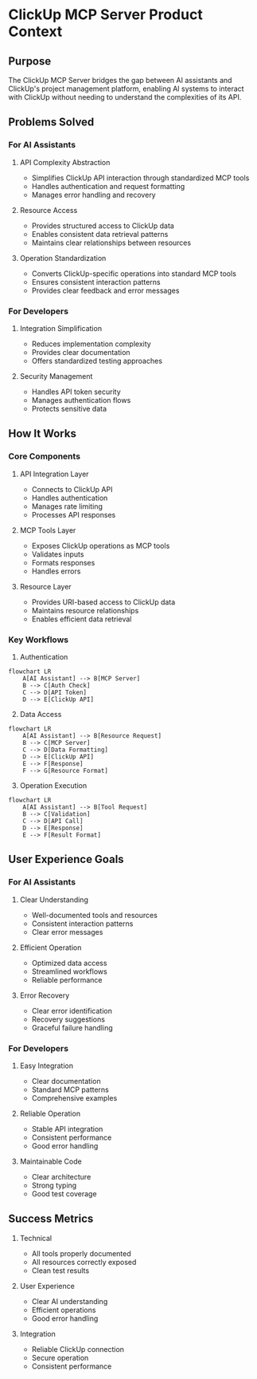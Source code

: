 # ClickUp MCP Server Product Context

## Purpose
The ClickUp MCP Server bridges the gap between AI assistants and ClickUp's project management platform, enabling AI systems to interact with ClickUp without needing to understand the complexities of its API.

## Problems Solved

### For AI Assistants
1. API Complexity Abstraction
   - Simplifies ClickUp API interaction through standardized MCP tools
   - Handles authentication and request formatting
   - Manages error handling and recovery

2. Resource Access
   - Provides structured access to ClickUp data
   - Enables consistent data retrieval patterns
   - Maintains clear relationships between resources

3. Operation Standardization
   - Converts ClickUp-specific operations into standard MCP tools
   - Ensures consistent interaction patterns
   - Provides clear feedback and error messages

### For Developers
1. Integration Simplification
   - Reduces implementation complexity
   - Provides clear documentation
   - Offers standardized testing approaches

2. Security Management
   - Handles API token security
   - Manages authentication flows
   - Protects sensitive data

## How It Works

### Core Components
1. API Integration Layer
   - Connects to ClickUp API
   - Handles authentication
   - Manages rate limiting
   - Processes API responses

2. MCP Tools Layer
   - Exposes ClickUp operations as MCP tools
   - Validates inputs
   - Formats responses
   - Handles errors

3. Resource Layer
   - Provides URI-based access to ClickUp data
   - Maintains resource relationships
   - Enables efficient data retrieval

### Key Workflows

1. Authentication
```mermaid
flowchart LR
    A[AI Assistant] --> B[MCP Server]
    B --> C[Auth Check]
    C --> D[API Token]
    D --> E[ClickUp API]
```

2. Data Access
```mermaid
flowchart LR
    A[AI Assistant] --> B[Resource Request]
    B --> C[MCP Server]
    C --> D[Data Formatting]
    D --> E[ClickUp API]
    E --> F[Response]
    F --> G[Resource Format]
```

3. Operation Execution
```mermaid
flowchart LR
    A[AI Assistant] --> B[Tool Request]
    B --> C[Validation]
    C --> D[API Call]
    D --> E[Response]
    E --> F[Result Format]
```

## User Experience Goals

### For AI Assistants
1. Clear Understanding
   - Well-documented tools and resources
   - Consistent interaction patterns
   - Clear error messages

2. Efficient Operation
   - Optimized data access
   - Streamlined workflows
   - Reliable performance

3. Error Recovery
   - Clear error identification
   - Recovery suggestions
   - Graceful failure handling

### For Developers
1. Easy Integration
   - Clear documentation
   - Standard MCP patterns
   - Comprehensive examples

2. Reliable Operation
   - Stable API integration
   - Consistent performance
   - Good error handling

3. Maintainable Code
   - Clear architecture
   - Strong typing
   - Good test coverage

## Success Metrics
1. Technical
   - All tools properly documented
   - All resources correctly exposed
   - Clean test results

2. User Experience
   - Clear AI understanding
   - Efficient operations
   - Good error handling

3. Integration
   - Reliable ClickUp connection
   - Secure operation
   - Consistent performance
